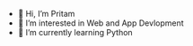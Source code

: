 - 👋 Hi, I’m Pritam
- 👀 I’m interested in Web and App Devlopment
- 🌱 I’m currently learning Python


<!---
King-hp/King-hp is a ✨ special ✨ repository because its `README.md` (this file) appears on your GitHub profile.
You can click the Preview link to take a look at your changes.
--->
